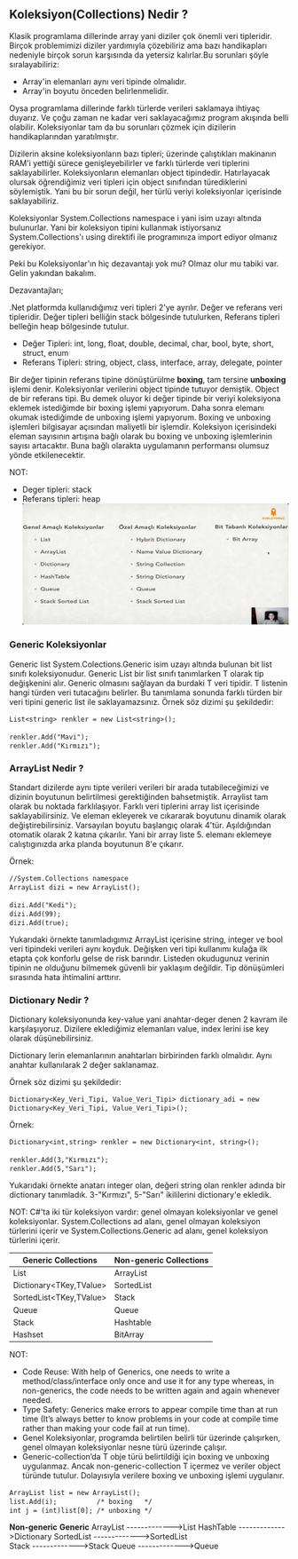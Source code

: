 ## Koleksiyon(Collections) Nedir ? 
Klasik programlama dillerinde array yani diziler çok önemli veri tipleridir. Birçok problemimizi diziler yardımıyla çözebiliriz ama bazı handikapları nedeniyle birçok sorun karşısında da yetersiz kalırlar.Bu sorunları şöyle sıralayabiliriz:
*	Array'in elemanları aynı veri tipinde olmalıdır.
*	Array'in boyutu önceden belirlenmelidir.

Oysa programlama dillerinde farklı türlerde verileri saklamaya ihtiyaç duyarız. Ve çoğu zaman ne kadar veri saklayacağımız program akışında belli olabilir. Koleksiyonlar tam da bu sorunları çözmek için dizilerin handikaplarından yaratılmıştır.

Dizilerin aksine koleksiyonların bazı tipleri; üzerinde çalıştıkları makinanın RAM'i yettiği sürece genişleyebilirler ve farklı türlerde veri tiplerini saklayabilirler.
Koleksiyonların elemanları object tipindedir. Hatırlayacak olursak öğrendiğimiz veri tipleri için object sınıfından türediklerini söylemiştik. Yani bu bir sorun değil, her türlü veriyi koleksiyonlar içerisinde saklayabiliriz.

Koleksiyonlar System.Collections namespace i yani isim uzayı altında bulunurlar. Yani bir koleksiyon tipini kullanmak istiyorsanız System.Collections'ı using direktifi ile programınıza import ediyor olmanız gerekiyor.

Peki bu Koleksiyonlar'ın hiç dezavantajı yok mu? Olmaz olur mu tabiki var. Gelin yakından bakalım.

Dezavantajları;

.Net platformda kullanıdığımız veri tipleri 2'ye ayrılır. Değer ve referans veri tipleridir. Değer tipleri belliğin stack bölgesinde tutulurken, Referans tipleri belleğin heap bölgesinde tutulur.

*	Değer Tipleri: int, long, float, double, decimal, char, bool, byte, short, struct, enum
*	Referans Tipleri: string, object, class, interface, array, delegate, pointer

Bir değer tipinin referans tipine dönüştürülme **boxing**, tam tersine **unboxing** işlemi denir.
Koleksiyonlar verilerini object tipinde tutuyor demiştik. Object de bir referans tipi. Bu demek oluyor ki değer tipinde bir veriyi koleksiyona eklemek istediğimde bir boxing işlemi yapıyorum. Daha sonra elemanı okumak istediğimde de unboxing işlemi yapıyorum. Boxing ve unboxing işlemleri bilgisayar açısından maliyetli bir işlemdir. Koleksiyon içerisindeki eleman sayısının artışına bağlı olarak bu boxing ve unboxing işlemlerinin sayısı artacaktır. Buna bağlı olarakta uygulamanın performansı olumsuz yönde etkilenecektir.

NOT:
* Deger tipleri: stack
* Referans tipleri: heap
![collections](/images/collections.jpg)

### Generic Koleksiyonlar 
Generic list System.Colections.Generic isim uzayı altında bulunan bit list sınıfı koleksiyonudur. Generic List bir list sınıfı tanımlarken T olarak tip değişkenini alır. Generic olmasını sağlayan da burdaki T veri tipidir. T listenin hangi türden veri tutacağını belirler. Bu tanımlama sonunda farklı türden bir veri tipini generic list ile saklayamazsınız.
Örnek söz dizimi şu şekildedir:
```
List<string> renkler = new List<string>();

renkler.Add("Mavi");
renkler.Add("Kırmızı");
```

### ArrayList Nedir ?  
Standart dizilerde aynı tipte verileri verileri bir arada tutabileceğimizi ve dizinin boyutunun belirtilmesi gerektiğinden bahsetmiştik. Arraylist tam olarak bu noktada farklılaşıyor. Farklı veri tiplerini array list içerisinde saklayabilirsiniz. Ve eleman ekleyerek ve cıkararak boyutunu dinamik olarak değiştirebilirsiniz.
Varsayılan boyutu başlangıç olarak 4'tür. Aşıldığından otomatik olarak 2 katına çıkarılır. Yani bir array liste 5. elemanı eklemeye calıştıgınızda arka planda boyutunun 8'e çıkarır.

Örnek:
```
//System.Collections namespace
ArrayList dizi = new ArrayList();

dizi.Add("Kedi");
dizi.Add(99);
dizi.Add(true);
```
Yukarıdaki örnekte tanımladıgımız ArrayList içerisine string, integer ve bool veri tipindeki verileri aynı koyduk.
Değişken veri tipi kullanımı kulağa ilk etapta çok konforlu gelse de risk barındır. Listeden okudugunuz verinin tipinin ne olduğunu bilmemek güvenli bir yaklaşım değildir. Tip dönüşümleri sırasında hata ihtimalini arttırır.       


### Dictionary Nedir ?
Dictionary koleksiyonunda key-value yani anahtar-deger denen 2 kavram ile karşılaşıyoruz. Dizilere eklediğimiz elemanları value, index lerini ise key olarak düşünebilirsiniz.

Dictionary lerin elemanlarının anahtarları birbirinden farklı olmalıdır. Aynı anahtar kullanılarak 2 değer saklanamaz.

Örnek söz dizimi şu şekildedir:
```
Dictionary<Key_Veri_Tipi, Value_Veri_Tipi> dictionary_adi = new Dictionary<Key_Veri_Tipi, Value_Veri_Tipi>();
```
Örnek:
```
Dictionary<int,string> renkler = new Dictionary<int, string>();

renkler.Add(3,"Kırmızı");
renkler.Add(5,"Sarı");
```
Yukarıdaki örnekte anatarı integer olan, değeri string olan renkler adında bir dictionary tanımladık. 3-"Kırmızı", 5-"Sarı" ikililerini dictionary'e ekledik.

NOT:
C#'ta iki tür koleksiyon vardır: genel olmayan koleksiyonlar ve genel koleksiyonlar.
System.Collections ad alanı, genel olmayan koleksiyon türlerini içerir ve System.Collections.Generic ad alanı, genel koleksiyon türlerini içerir.


|Generic Collections |Non-generic Collections |
| ----------- | ----------- |
|List<T>	|ArrayList|
|Dictionary<TKey,TValue>	|SortedList|
|SortedList<TKey,TValue>	|Stack|
|Queue<T>	|Queue|
|Stack<T>	|Hashtable|
|Hashset<T>	  |BitArray|


NOT:
* Code Reuse: With help of Generics, one needs to write a method/class/interface only once and use it for any type whereas, in non-generics, the code needs to be written again and again whenever needed.
* Type Safety: Generics make errors to appear compile time than at run time (It’s always better to know problems in your code at compile time rather than making your code fail at run time).
* Genel Koleksiyonlar, programda belirtilen belirli tür üzerinde çalışırken, genel olmayan koleksiyonlar nesne türü üzerinde çalışır.
* Generic-collection’da T obje türü belirtildiği için boxing ve unboxing uygulanmaz. Ancak non-generic-collection T içermez ve veriler object türünde tutulur. Dolayısıyla verilere boxing ve unboxing işlemi uygulanır.

```
ArrayList list = new ArrayList();
list.Add(i);          /* boxing   */
int j = (int)list[0]; /* unboxing */
```

**Non-generic**           **Generic**
ArrayList     ------------->List
HashTable     ------------->Dictionary
SortedList    ------------->SortedList  
Stack         ------------->Stack
Queue         ------------->Queue

